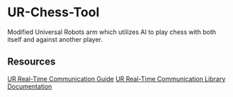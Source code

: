 # UR-Chess-Tool
Modified Universal Robots arm which utilizes AI to play chess with both itself and against another player.

## Resources


[UR Real-Time Communication Guide](https://www.universal-robots.com/articles/ur/interface-communication/real-time-data-exchange-rtde-guide/)
[UR Real-Time Communication Library Documentation](https://sdurobotics.gitlab.io/ur_rtde/index.html)
